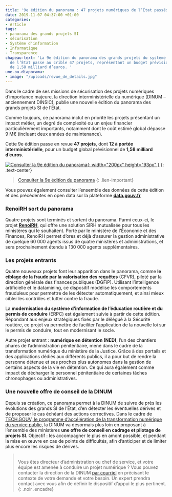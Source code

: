 ```yaml
---
title: '9e édition du panorama : 47 projets numériques de l’État passés en revue'
date: 2019-11-07 04:37:00 +01:00
categories:
- Article
tags:
- panorama des grands projets SI
- sécurisation
- Système d'information
- Informatique
- Transparence
chapeau-text: 'La 9e édition du panorama des grands projets du système d’information
  de l’État passe au crible 47 projets, représentant un budget prévisionnel global
  de 1,58 milliard d’euros. '
une-ou-diaporama:
- image: "/uploads/revue_de_details.jpg"
---
```


Dans le cadre de ses missions de sécurisation des projets numériques d’importance majeure, la direction interministérielle du numérique (DINUM – anciennement DINSIC), publie une nouvelle édition du panorama des grands projets SI de l’État.

Comme toujours, ce panorama inclut en priorité les projets présentant un impact métier, un degré de complexité ou un enjeu financier particulièrement importants, notamment dont le coût estimé global dépasse 9 M€ (incluant deux années de maintenance).

Cette 9e édition passe en revue **47 projets**, dont **12 à portée interministérielle**, pour un budget global prévisionnel de **1,58 milliard d’euros**.

[![Consulter la 9e édition du panorama](/uploads/capture_panorama-oct2019_500.png){: width="200px" height="93px" }](https://www.numerique.gouv.fr/publications/panorama-grands-projets-si/)
{: .text-center}
> [Consulter la 9e édition du panorama](https://www.numerique.gouv.fr/publications/panorama-grands-projets-si/)
{: .lien-important}

Vous pouvez également consulter l’ensemble des données de cette édition et des précédentes en open data sur la plateforme [**data.gouv.fr**](https://www.data.gouv.fr/fr/datasets/panorama-des-grands-projets-si-de-letat-1/)

### RenoiRH sort du panorama

Quatre projets sont terminés et sortent du panorama. Parmi ceux-ci, le projet [**RenoiRH**](https://www.economie.gouv.fr/cisirh/renoirh), qui offre une solution SIRH mutualisée pour tous les ministères qui le souhaitent. Porté par le ministère de l'Économie et des Finances, RenoiRH permet d’ores et déjà d’assurer la gestion administrative de quelque 60 000 agents issus de quatre ministères et administrations, et sera prochainement étendu à 130 000 agents supplémentaires.

### Les projets entrants

Quatre nouveaux projets font leur apparition dans le panorama, comme **le ciblage de la fraude par la valorisation des requêtes** (CFVR), piloté par la direction générale des finances publiques (DGFiP). Utilisant l’intelligence artificielle et le datamining, ce dispositif modélise les comportements frauduleux pour permettre de les détecter automatiquement, et ainsi mieux cibler les contrôles et lutter contre la fraude.

La **modernisation du système d’information de l’éducation routière et du permis de conduire** (ERPC) est également suivie à partir de cette édition. Répondant aux enjeux stratégiques fixés par le délégué à la Sécurité routière, ce projet va permettre de faciliter l’application de la nouvelle loi sur le permis de conduire, tout en modernisant le socle.

Autre projet entrant : **numérique en détention (NED)**, l’un des chantiers phares de l’administration pénitentiaire, mené dans le cadre de la transformation numérique du ministère de la Justice. Grâce à des portails et des applications dédiés aux différents publics, il a pour but de rendre la personne détenue et ses proches plus autonomes dans la gestion de certains aspects de la vie en détention. Ce qui aura également comme impact de décharger le personnel pénitentiaire de certaines tâches chronophages ou administratives.

### Une nouvelle offre de conseil de la DINUM

Depuis sa création, ce panorama permet à la DINUM de suivre de près les évolutions des grands SI de l’État, d’en détecter les éventuelles dérives et de proposer le cas échéant des actions correctives. Dans le cadre de [TECH.GOUV, le programme d’accélération de la transformation numérique du service public](https://www.numerique.gouv.fr/publication/tech-gouv-strategie-et-feuille-de-route-2019-2021/), la DINUM va désormais plus loin en proposant à l’ensemble des ministères **une offre de conseil en cadrage et pilotage de projets SI**. Objectif : les accompagner le plus en amont possible, et pendant la mise en œuvre en cas de points de difficultés, afin d’anticiper et de limiter plus encore les risques de dérives.

> <br>Vous êtes directeur d’administration ou chef de service, et votre équipe est amenée à conduire un projet numérique ? Vous pouvez contacter la direction de la DINUM [par courriel](mailto:dinsic-sec-directeur@modernisation.gouv.fr) en précisant le contexte de votre demande et votre besoin. Un expert prendra contact avec vous afin de définir le dispositif d’appui le plus pertinent.
{: .noir .encadre}